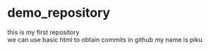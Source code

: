 # demo_repository
this is my first repository 
<br>
we can use basic html to obtain commits in github
 my name is piku